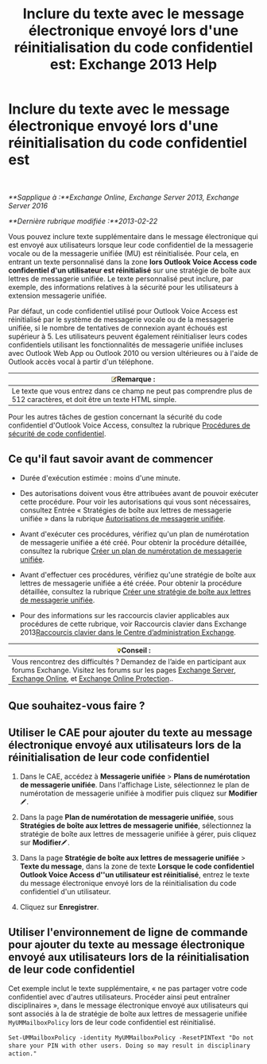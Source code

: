 ﻿---
title: "Inclure du texte avec le message électronique envoyé lors d'une réinitialisation du code confidentiel est: Exchange 2013 Help"
TOCTitle: Inclure du texte avec le message électronique envoyé lors d'une réinitialisation du code confidentiel est
ms:assetid: f7a4d775-a588-412f-ac2c-11ab1a5c67eb
ms:mtpsurl: https://technet.microsoft.com/fr-fr/library/Bb201750(v=EXCHG.150)
ms:contentKeyID: 51407258
ms.date: 05/23/2018
mtps_version: v=EXCHG.150
ms.translationtype: MT
---

# Inclure du texte avec le message électronique envoyé lors d'une réinitialisation du code confidentiel est

 

_**Sapplique à :**Exchange Online, Exchange Server 2013, Exchange Server 2016_

_**Dernière rubrique modifiée :**2013-02-22_

Vous pouvez inclure texte supplémentaire dans le message électronique qui est envoyé aux utilisateurs lorsque leur code confidentiel de la messagerie vocale ou de la messagerie unifiée (MU) est réinitialisée. Pour cela, en entrant un texte personnalisé dans la zone **lors Outlook Voice Access code confidentiel d'un utilisateur est réinitialisé** sur une stratégie de boîte aux lettres de messagerie unifiée. Le texte personnalisé peut inclure, par exemple, des informations relatives à la sécurité pour les utilisateurs à extension messagerie unifiée.

Par défaut, un code confidentiel utilisé pour Outlook Voice Access est réinitialisé par le système de messagerie vocale ou de la messagerie unifiée, si le nombre de tentatives de connexion ayant échoués est supérieur à 5. Les utilisateurs peuvent également réinitialiser leurs codes confidentiels utilisant les fonctionnalités de messagerie unifiée incluses avec Outlook Web App ou Outlook 2010 ou version ultérieures ou à l'aide de Outlook accès vocal à partir d'un téléphone.

<table>
<thead>
<tr class="header">
<th><img src="images/JJ159664.note(EXCHG.150).gif" title="Remarque" alt="Remarque" />Remarque :</th>
</tr>
</thead>
<tbody>
<tr class="odd">
<td>Le texte que vous entrez dans ce champ ne peut pas comprendre plus de 512 caractères, et doit être un texte HTML simple.</td>
</tr>
</tbody>
</table>


Pour les autres tâches de gestion concernant la sécurité du code confidentiel d'Outlook Voice Access, consultez la rubrique [Procédures de sécurité de code confidentiel](pin-security-procedures-exchange-2013-help.md).

## Ce qu'il faut savoir avant de commencer

  - Durée d'exécution estimée : moins d'une minute.

  - Des autorisations doivent vous être attribuées avant de pouvoir exécuter cette procédure. Pour voir les autorisations qui vous sont nécessaires, consultez Entrée « Stratégies de boîte aux lettres de messagerie unifiée » dans la rubrique [Autorisations de messagerie unifiée](unified-messaging-permissions-exchange-2013-help.md).

  - Avant d'exécuter ces procédures, vérifiez qu'un plan de numérotation de messagerie unifiée a été créé. Pour obtenir la procédure détaillée, consultez la rubrique [Créer un plan de numérotation de messagerie unifiée](create-a-um-dial-plan-exchange-2013-help.md).

  - Avant d'effectuer ces procédures, vérifiez qu'une stratégie de boîte aux lettres de messagerie unifiée a été créée. Pour obtenir la procédure détaillée, consultez la rubrique [Créer une stratégie de boîte aux lettres de messagerie unifiée](create-a-um-mailbox-policy-exchange-2013-help.md).

  - Pour des informations sur les raccourcis clavier applicables aux procédures de cette rubrique, voir Raccourcis clavier dans Exchange 2013[Raccourcis clavier dans le Centre d’administration Exchange](keyboard-shortcuts-in-the-exchange-admin-center-exchange-online-protection-help.md).

<table>
<thead>
<tr class="header">
<th><img src="images/Bb125224.tip(EXCHG.150).gif" title="Conseil" alt="Conseil" />Conseil :</th>
</tr>
</thead>
<tbody>
<tr class="odd">
<td>Vous rencontrez des difficultés ? Demandez de l’aide en participant aux forums Exchange. Visitez les forums sur les pages <a href="https://go.microsoft.com/fwlink/p/?linkid=60612">Exchange Server</a>, <a href="https://go.microsoft.com/fwlink/p/?linkid=267542">Exchange Online</a>, et <a href="https://go.microsoft.com/fwlink/p/?linkid=285351">Exchange Online Protection</a>..</td>
</tr>
</tbody>
</table>


## Que souhaitez-vous faire ?

## Utiliser le CAE pour ajouter du texte au message électronique envoyé aux utilisateurs lors de la réinitialisation de leur code confidentiel

1.  Dans le CAE, accédez à **Messagerie unifiée** \> **Plans de numérotation de messagerie unifiée**. Dans l'affichage Liste, sélectionnez le plan de numérotation de messagerie unifiée à modifier puis cliquez sur **Modifier**![Icône Modifier](images/Bb124582.6f53ccb2-1f13-4c02-bea0-30690e6ea71d(EXCHG.150).gif "Icône Modifier").

2.  Dans la page **Plan de numérotation de messagerie unifiée**, sous **Stratégies de boîte aux lettres de messagerie unifiée**, sélectionnez la stratégie de boîte aux lettres de messagerie unifiée à gérer, puis cliquez sur **Modifier**![Icône Modifier](images/Bb124582.6f53ccb2-1f13-4c02-bea0-30690e6ea71d(EXCHG.150).gif "Icône Modifier").

3.  Dans la page **Stratégie de boîte aux lettres de messagerie unifiée** \> **Texte du message**, dans la zone de texte **Lorsque le code confidentiel Outlook Voice Access d''un utilisateur est réinitialisé**, entrez le texte du message électronique envoyé lors de la réinitialisation du code confidentiel d'un utilisateur.

4.  Cliquez sur **Enregistrer**.

## Utiliser l'environnement de ligne de commande pour ajouter du texte au message électronique envoyé aux utilisateurs lors de la réinitialisation de leur code confidentiel

Cet exemple inclut le texte supplémentaire, « ne pas partager votre code confidentiel avec d'autres utilisateurs. Procéder ainsi peut entraîner disciplinaires », dans le message électronique envoyé aux utilisateurs qui sont associés à la de stratégie de boîte aux lettres de messagerie unifiée `MyUMMailboxPolicy` lors de leur code confidentiel est réinitialisé.

    Set-UMMailboxPolicy -identity MyUMMailboxPolicy -ResetPINText "Do not share your PIN with other users. Doing so may result in disciplinary action."

